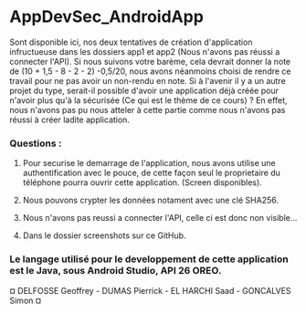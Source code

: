 # AppDevSec_AndroidApp

Sont disponible ici, nos deux tentatives de création d'application infructueuse dans les dossiers app1 et app2 (Nous n'avons pas réussi a connecter l'API).
Si nous suivons votre barème, cela devrait donner la note de (10 + 1,5 - 8 - 2 - 2) -0,5/20, nous avons néanmoins choisi de rendre ce travail pour ne pas avoir un non-rendu en note.
Si à l'avenir il y a un autre projet du type, serait-il possible d'avoir une application déjà créée pour n'avoir plus qu'à la sécurisée (Ce qui est le thème de ce cours) ? En effet, nous n'avons pas pu nous atteler à cette partie comme nous n'avons pas réussi à créer ladite application.


### Questions :

1. Pour securise le demarrage de l'application, nous avons utilise une authentification avec le pouce, de cette façon seul le proprietaire du téléphone pourra ouvrir cette application. (Screen disponibles).

2. Nous pouvons crypter les données notament avec une clé SHA256.

3. Nous n'avons pas reussi a connecter l'API, celle ci est donc non visible...

4. Dans le dossier screenshots sur ce GitHub.

### Le langage utilisé pour le developpement de cette application est le Java, sous Android Studio, API 26 OREO.


¤ DELFOSSE Geoffrey - DUMAS Pierrick - EL HARCHI Saad - GONCALVES Simon ¤

